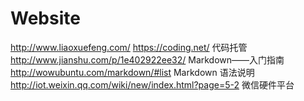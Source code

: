 # Website
http://www.liaoxuefeng.com/
https://coding.net/  代码托管
http://www.jianshu.com/p/1e402922ee32/  Markdown——入门指南
http://wowubuntu.com/markdown/#list  Markdown 语法说明 
http://iot.weixin.qq.com/wiki/new/index.html?page=5-2  微信硬件平台
